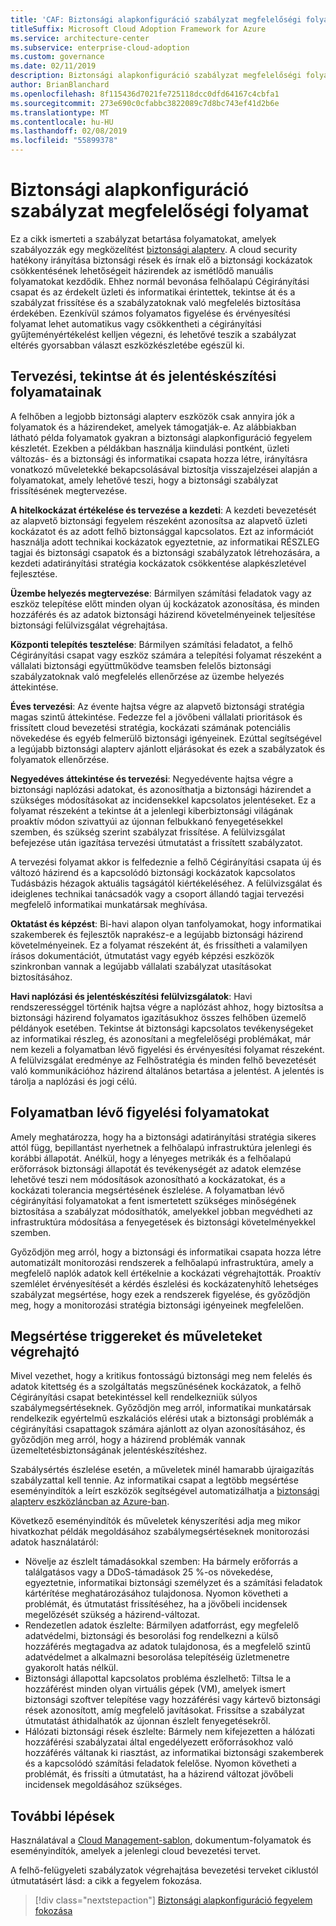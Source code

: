 ```yaml
---
title: 'CAF: Biztonsági alapkonfiguráció szabályzat megfelelőségi folyamat'
titleSuffix: Microsoft Cloud Adoption Framework for Azure
ms.service: architecture-center
ms.subservice: enterprise-cloud-adoption
ms.custom: governance
ms.date: 02/11/2019
description: Biztonsági alapkonfiguráció szabályzat megfelelőségi folyamat
author: BrianBlanchard
ms.openlocfilehash: 8f115436d7021fe725118dcc0dfd64167c4cbfa1
ms.sourcegitcommit: 273e690c0cfabbc3822089c7d8bc743ef41d2b6e
ms.translationtype: MT
ms.contentlocale: hu-HU
ms.lasthandoff: 02/08/2019
ms.locfileid: "55899378"
---
```

# <a name="security-baseline-policy-compliance-processes"></a>Biztonsági alapkonfiguráció szabályzat megfelelőségi folyamat

Ez a cikk ismerteti a szabályzat betartása folyamatokat, amelyek szabályozzák egy megközelítést [biztonsági alapterv](./overview.md). A cloud security hatékony irányítása biztonsági rések és írnak elő a biztonsági kockázatok csökkentésének lehetőségeit házirendek az ismétlődő manuális folyamatokat kezdődik. Ehhez normál bevonása felhőalapú Cégirányítási csapat és az érdekelt üzleti és informatikai érintettek, tekintse át és a szabályzat frissítése és a szabályzatoknak való megfelelés biztosítása érdekében. Ezenkívül számos folyamatos figyelése és érvényesítési folyamat lehet automatikus vagy csökkentheti a cégirányítási gyűjteményértékelést kelljen végezni, és lehetővé teszik a szabályzat eltérés gyorsabban választ eszközkészletébe egészül ki.

## <a name="planning-review-and-reporting-processes"></a>Tervezési, tekintse át és jelentéskészítési folyamatainak

A felhőben a legjobb biztonsági alapterv eszközök csak annyira jók a folyamatok és a házirendeket, amelyek támogatják-e. Az alábbiakban látható példa folyamatok gyakran a biztonsági alapkonfiguráció fegyelem készletét. Ezekben a példákban használja kiindulási pontként, üzleti változás- és a biztonsági és informatikai csapata hozza létre, irányításra vonatkozó műveletekké bekapcsolásával biztosítja visszajelzései alapján a folyamatokat, amely lehetővé teszi, hogy a biztonsági szabályzat frissítésének megtervezése.

**A hitelkockázat értékelése és tervezése a kezdeti**: A kezdeti bevezetését az alapvető biztonsági fegyelem részeként azonosítsa az alapvető üzleti kockázatot és az adott felhő biztonsággal kapcsolatos. Ezt az információt használja adott technikai kockázatok egyeztetnie, az informatikai RÉSZLEG tagjai és biztonsági csapatok és a biztonsági szabályzatok létrehozására, a kezdeti adatirányítási stratégia kockázatok csökkentése alapkészletével fejlesztése.

**Üzembe helyezés megtervezése**: Bármilyen számítási feladatok vagy az eszköz telepítése előtt minden olyan új kockázatok azonosítása, és minden hozzáférés és az adatok biztonsági házirend követelményeinek teljesítése biztonsági felülvizsgálat végrehajtása.

**Központi telepítés tesztelése**: Bármilyen számítási feladatot, a felhő Cégirányítási csapat vagy eszköz számára a telepítési folyamat részeként a vállalati biztonsági együttműködve teamsben felelős biztonsági szabályzatoknak való megfelelés ellenőrzése az üzembe helyezés áttekintése.

**Éves tervezési**: Az évente hajtsa végre az alapvető biztonsági stratégia magas szintű áttekintése. Fedezze fel a jövőbeni vállalati prioritások és frissített cloud bevezetési stratégia, kockázati számának potenciális növekedése és egyéb felmerülő biztonsági igényeinek. Ezúttal segítségével a legújabb biztonsági alapterv ajánlott eljárásokat és ezek a szabályzatok és folyamatok ellenőrzése.

**Negyedéves áttekintése és tervezési**: Negyedévente hajtsa végre a biztonsági naplózási adatokat, és azonosíthatja a biztonsági házirendet a szükséges módosításokat az incidensekkel kapcsolatos jelentéseket. Ez a folyamat részeként a tekintse át a jelenlegi kiberbiztonsági világának proaktív módon szivattyúi az újonnan felbukkanó fenyegetésekkel szemben, és szükség szerint szabályzat frissítése. A felülvizsgálat befejezése után igazítása tervezési útmutatást a frissített szabályzatot.

A tervezési folyamat akkor is felfedeznie a felhő Cégirányítási csapata új és változó házirend és a kapcsolódó biztonsági kockázatok kapcsolatos Tudásbázis hézagok aktuális tagságától kiértékeléséhez. A felülvizsgálat és ideiglenes technikai tanácsadók vagy a csoport állandó tagjai tervezési megfelelő informatikai munkatársak meghívása.

**Oktatást és képzést**: Bi-havi alapon olyan tanfolyamokat, hogy informatikai szakemberek és fejlesztők naprakész-e a legújabb biztonsági házirend követelményeinek. Ez a folyamat részeként át, és frissítheti a valamilyen írásos dokumentációt, útmutatást vagy egyéb képzési eszközök szinkronban vannak a legújabb vállalati szabályzat utasításokat biztosításához.

**Havi naplózási és jelentéskészítési felülvizsgálatok**: Havi rendszerességgel történik hajtsa végre a naplózást ahhoz, hogy biztosítsa a biztonsági házirend folyamatos igazításukhoz összes felhőben üzemelő példányok esetében. Tekintse át biztonsági kapcsolatos tevékenységeket az informatikai részleg, és azonosítani a megfelelőségi problémákat, már nem kezeli a folyamatban lévő figyelési és érvényesítési folyamat részeként. A felülvizsgálat eredménye az Felhőstratégia és minden felhő bevezetését való kommunikációhoz házirend általános betartása a jelentést. A jelentés is tárolja a naplózási és jogi célú.

## <a name="ongoing-monitoring-processes"></a>Folyamatban lévő figyelési folyamatokat

Amely meghatározza, hogy ha a biztonsági adatirányítási stratégia sikeres attól függ, bepillantást nyerhetnek a felhőalapú infrastruktúra jelenlegi és korábbi állapotát. Anélkül, hogy a lényeges metrikák és a felhőalapú erőforrások biztonsági állapotát és tevékenységét az adatok elemzése lehetővé teszi nem módosítások azonosítható a kockázatokat, és a kockázati tolerancia megsértésének észlelése. A folyamatban lévő cégirányítási folyamatokat a fent ismertetett szükséges minőségének biztosítása a szabályzat módosíthatók, amelyekkel jobban megvédheti az infrastruktúra módosítása a fenyegetések és biztonsági követelményekkel szemben.

Győződjön meg arról, hogy a biztonsági és informatikai csapata hozza létre automatizált monitorozási rendszerek a felhőalapú infrastruktúra, amely a megfelelő naplók adatok kell értékelnie a kockázati végrehajtották. Proaktív szemlélet érvényesítését a kérdés észlelési és kockázatenyhítő lehetséges szabályzat megsértése, hogy ezek a rendszerek figyelése, és győződjön meg, hogy a monitorozási stratégia biztonsági igényeinek megfelelően.

## <a name="violation-triggers-and-enforcement-actions"></a>Megsértése triggereket és műveleteket végrehajtó

Mivel vezethet, hogy a kritikus fontosságú biztonsági meg nem felelés és adatok kitettség és a szolgáltatás megszűnésének kockázatok, a felhő Cégirányítási csapat betekintéssel kell rendelkezniük súlyos szabálymegsértéseknek. Győződjön meg arról, informatikai munkatársak rendelkezik egyértelmű eszkalációs elérési utak a biztonsági problémák a cégirányítási csapattagok számára ajánlott az olyan azonosításához, és győződjön meg arról, hogy a házirend problémák vannak üzemeltetésbiztonságának jelentéskészítéshez.  

Szabálysértés észlelése esetén, a műveletek minél hamarabb újraigazítás szabályzattal kell tennie. Az informatikai csapat a legtöbb megsértése eseményindítók a leírt eszközök segítségével automatizálhatja a [biztonsági alapterv eszközláncban az Azure-ban](toolchain.md).

Következő eseményindítók és műveletek kényszerítési adja meg mikor hivatkozhat példák megoldásához szabálymegsértéseknek monitorozási adatok használatáról:

- Növelje az észlelt támadásokkal szemben: Ha bármely erőforrás a találgatásos vagy a DDoS-támadások 25 %-os növekedése, egyeztetnie, informatikai biztonsági személyzet és a számítási feladatok kártérítése meghatározásához tulajdonosa. Nyomon követheti a problémát, és útmutatást frissítéséhez, ha a jövőbeli incidensek megelőzését szükség a házirend-változat.
- Rendezetlen adatok észlelte: Bármilyen adatforrást, egy megfelelő adatvédelmi, biztonsági és besorolási fog rendelkezni a külső hozzáférés megtagadva az adatok tulajdonosa, és a megfelelő szintű adatvédelmet a alkalmazni besorolása telepítéséig üzletmenetre gyakorolt hatás nélkül.
- Biztonsági állapottal kapcsolatos probléma észlelhető: Tiltsa le a hozzáférést minden olyan virtuális gépek (VM), amelyek ismert biztonsági szoftver telepítése vagy hozzáférési vagy kártevő biztonsági rések azonosított, amíg megfelelő javításokat. Frissítse a szabályzat útmutatást áthidalhatók az újonnan észlelt fenyegetésekről.
- Hálózati biztonsági rések észlelte: Bármely nem kifejezetten a hálózati hozzáférési szabályzatai által engedélyezett erőforrásokhoz való hozzáférés váltanak ki riasztást, az informatikai biztonsági szakemberek és a kapcsolódó számítási feladatok felelőse. Nyomon követheti a problémát, és frissíti a útmutatást, ha a házirend változat jövőbeli incidensek megoldásához szükséges.

## <a name="next-steps"></a>További lépések

Használatával a [Cloud Management-sablon](./template.md), dokumentum-folyamatok és eseményindítók, amelyek a jelenlegi cloud bevezetési tervet.

A felhő-felügyeleti szabályzatok végrehajtása bevezetési terveket ciklustól útmutatásért lásd: a cikk a fegyelem fokozása.

> [!div class="nextstepaction"]
> [Biztonsági alapkonfiguráció fegyelem fokozása](./discipline-improvement.md)
